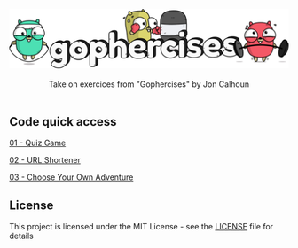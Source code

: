 <div align="center">
  <img width="512" src="https://raw.githubusercontent.com/2n3g5c9/gophercises/master/img/gophercises_banner.png" alt="gophercises">
</div>

<br />

<div align="center">Take on exercices from "Gophercises" by Jon Calhoun</div>

<br />

## Code quick access

[01 - Quiz Game](https://github.com/2n3g5c9/gophercises/tree/master/quiz)

[02 - URL Shortener](https://github.com/2n3g5c9/gophercises/tree/master/urlshort)

[03 - Choose Your Own Adventure](https://github.com/2n3g5c9/gophercises/tree/master/cyoa)

## License

This project is licensed under the MIT License - see the [LICENSE](LICENSE) file for details